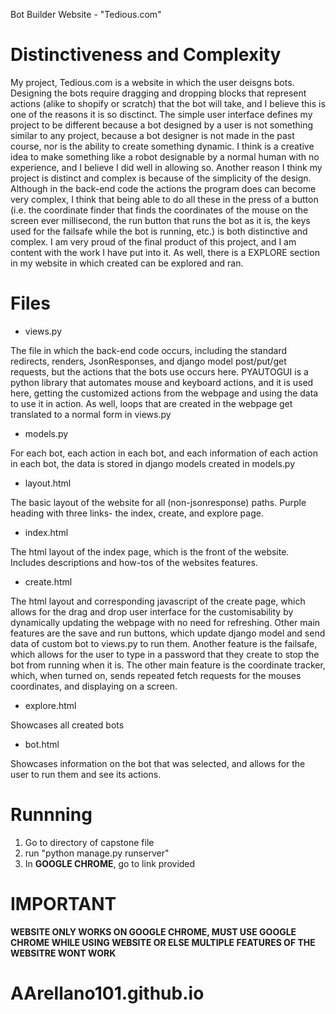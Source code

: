 Bot Builder Website - "Tedious.com"

# Distinctiveness and Complexity
My project, Tedious.com is a website in which the user deisgns bots. Designing the bots require dragging and dropping blocks that represent actions (alike to shopify or scratch) that the bot will take, and I believe this is one of the reasons it is so disctinct. The simple user interface defines my project to be different because a bot designed by a user is not something similar to any project, because a bot designer is not made in the past course, nor is the ability to create something dynamic. I think is a creative idea to make something like a robot designable by a normal human with no experience, and I believe I did well in allowing so. Another reason I think my project is distinct and complex is because of the simplicity of the design. Although in the back-end code the actions the program does can become very complex, I think that being able to do all these in the press of a button (i.e. the coordinate finder that finds the coordinates of the mouse on the screen ever millisecond, the run button that runs the bot as it is, the keys used for the failsafe while the bot is running, etc.) is both distinctive and complex. I am very proud of the final product of this project, and I am content with the work I have put into it. As well, there is a EXPLORE section in my website in which created can be explored and ran.

# Files

- views.py 

The file in which the back-end code occurs, including the standard redirects, renders, JsonResponses, and django model post/put/get requests, but the actions that the bots use occurs here. PYAUTOGUI is a python library that automates mouse and keyboard actions, and it is used here, getting the customized actions from the webpage and using the data to use it in action. As well, loops that are created in the webpage get translated to a normal form in views.py

- models.py 

For each bot, each action in each bot, and each information of each action in each bot, the data is stored in django models created in models.py

- layout.html

The basic layout of the website for all (non-jsonresponse) paths. Purple heading with three links- the index, create, and explore page.

- index.html

The html layout of the index page, which is the front of the website. Includes descriptions and how-tos of the websites features.

- create.html

The html layout and corresponding javascript of the create page, which allows for the drag and drop user interface for the customisability by dynamically updating the webpage with no need for refreshing. Other main features are the save and run buttons, which update django model and send data of custom bot to views.py to run them. Another feature is the failsafe, which allows for the user to type in a password that they create to stop the bot from running when it is. The other main feature is the coordinate tracker, which, when turned on, sends repeated fetch requests for the mouses coordinates, and displaying on a screen.

- explore.html

Showcases all created bots 

- bot.html

Showcases information on the bot that was selected, and allows for the user to run them and see its actions.

# Runnning

1. Go to directory of capstone file
2. run "python manage.py runserver"
3. In **GOOGLE CHROME**, go to link provided

# IMPORTANT 

**WEBSITE ONLY WORKS ON GOOGLE CHROME, MUST USE GOOGLE CHROME WHILE USING WEBSITE OR ELSE MULTIPLE FEATURES OF THE WEBSITRE WONT WORK**

# AArellano101.github.io
